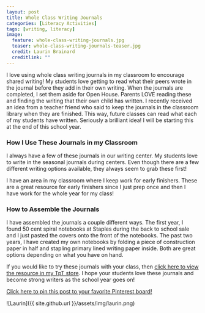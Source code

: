 ```yaml
---
layout: post
title: Whole Class Writing Journals
categories: [Literacy Activities]
tags: [writing, literacy]
image:
  feature: whole-class-writing-journals.jpg
  teaser: whole-class-writing-journals-teaser.jpg
  credit: Laurin Brainard
  creditlink: ""
---
```

I love using whole class writing journals in my classroom to encourage shared writing! My students love getting to read what their peers wrote in the journal before they add in their own writing. When the journals are completed, I set them aside for Open House. Parents LOVE reading these and finding the writing that their own child has written. I recently received an idea from a teacher friend who said to keep the journals in the classroom library when they are finished. This way, future classes can read what each of my students have written. Seriously a brilliant idea! I will be starting this at the end of this school year. 

### How I Use These Journals in my Classroom
I always have a few of these journals in our writing center. My students love to write in the seasonal journals during centers. Even though there are a few different writing options available, they always seem to grab these first!

I have an area in my classroom where I keep work for early finishers. These are a great resource for early finishers since I just prep once and then I have work for the whole year for my class!

### How to Assemble the Journals
I have assembled the journals a couple different ways. The first year, I found 50 cent spiral notebooks at Staples during the back to school sale and I just pasted the covers onto the front of the notebooks. The past two years, I have created my own notebooks by folding a piece of construction paper in half and stapling primary lined writing paper inside. Both are great options depending on what you have on hand. 

If you would like to try these journals with your class, then [click here to view the resource in my TpT store](http://bit.ly/2IeyOsM). I hope your students love these journals and become strong writers as the school year goes on!

[Click here to pin this post to your favorite Pinterest board!](https://pin.it/wklsire2pklyjg)

![Laurin]({{ site.github.url }}/assets/img/laurin.png)